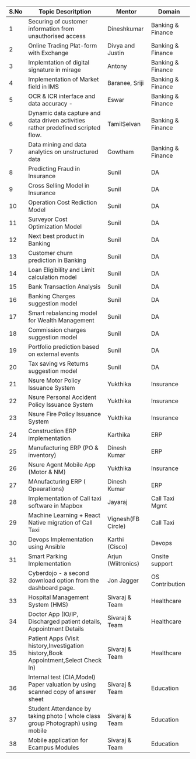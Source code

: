 | S.No | Topic Descritption                                                               | Mentor             | Domain            |
|------|----------------------------------------------------------------------------------|--------------------|-------------------|
| 1    | Securing of customer information from unauthorised access                        | Dineshkumar        | Banking & Finance |
| 2    | Online Trading Plat-form with Exchange                                           | Divya and Justin   | Banking & Finance |
| 3    | Implemtation of digital signature in mirage                                      | Antony             | Banking & Finance |
| 4    | Implementation of Market field in IMS                                            | Baranee, Sriji     | Banking & Finance |
| 5    | OCR & ICR interface and data accuracy -                                          | Eswar              | Banking & Finance |
| 6    | Dynamic data capture and data driven activities rather predefined scripted flow. | TamilSelvan        | Banking & Finance |
| 7    | Data mining and data analytics on unstructured data                              | Gowtham            | Banking & Finance |
| 8    | Predicting Fraud in Insurance                                                    | Sunil              | DA                |
| 9    | Cross Selling Model in Insurance                                                 | Sunil              | DA                |
| 10   | Operation Cost Rediction Model                                                   | Sunil              | DA                |
| 11   | Surveyor Cost Optimization Model                                                 | Sunil              | DA                |
| 12   | Next best product in Banking                                                     | Sunil              | DA                |
| 13   | Customer churn prediction in Banking                                             | Sunil              | DA                |
| 14   | Loan Eligibility and Limit calculation model                                     | Sunil              | DA                |
| 15   | Bank Transaction Analysis                                                        | Sunil              | DA                |
| 16   | Banking Charges suggestion model                                                 | Sunil              | DA                |
| 17   | Smart rebalancing model for Wealth Management                                    | Sunil              | DA                |
| 18   | Commission charges suggestion model                                              | Sunil              | DA                |
| 19   | Portfolio prediction based on external events                                    | Sunil              | DA                |
| 20   | Tax saving vs Returns suggestion model                                           | Sunil              | DA                |
| 21   | Nsure Motor Policy Issuance System                                               | Yukthika           | Insurance         |
| 22   | Nsure Personal Accident Policy Issuance System                                   | Yukthika           | Insurance         |
| 23   | Nsure Fire Policy Issuance System                                                | Yukthika           | Insurance         |
| 24   | Construction ERP implementation                                                  | Karthika           | ERP               |
| 25   | Manufacturing ERP (PO & inventory)                                               | Dinesh Kumar       | ERP               |
| 26   | Nsure Agent Mobile App (Motor & NM)                                              | Yukthika           | Insurance         |
| 27   | MAnufacturing ERP ( Opearations)                                                 | Dinesh Kumar       | ERP               |
| 28   | Implementation of Call taxi software in Mapbox                                   | Jayaraj            | Call Taxi Mgmt    |
| 29   | Machine Learning + React Native migration of Call Taxi                           | Vignesh(FB Circle) | Call Taxi         |
| 30   | Devops Implementation using Ansible                                              | Karthi (Cisco)     | Devops            |
| 31   | Smart Parking Implementation                                                     | Arjun (Wiitronics) | Onsite support    |
| 32   | Cyberdojo - a second download option from the dashboard page.                    | Jon Jagger         | OS Contribution   |
| 33   | Hospital Management System (HMS)                                                 |  Sivaraj & Team       | Healthcare                |
| 34   | Doctor App (IO/IP, Discharged patient details, Appointment Details               |  Sivaraj & Team       | Healthcare                |
| 35   | Patient Apps (Visit history,Investigation history,Book Appointment,Select Check In)|  Sivaraj & Team       | Healthcare                |
| 36  | Internal test (CIA,Model) Paper valuation by using scanned copy of answer sheet|  Sivaraj & Team       | Education               |
| 37   | Student Attendance by taking photo ( whole class group Photograph) using mobile|  Sivaraj & Team       | Education               |
| 38   | Mobile application for Ecampus Modules                                         |  Sivaraj & Team       | Education               |

